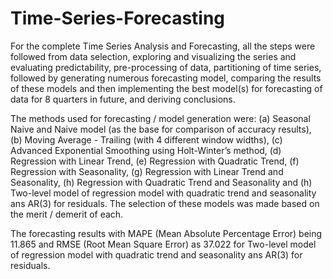 # Time-Series-Forecasting
For the complete Time Series Analysis and Forecasting, all the steps were followed from data selection, exploring and visualizing the series and evaluating predictability, pre-processing of data, partitioning of time series, followed by generating numerous forecasting model, comparing the results of these models and then implementing the best model(s) for forecasting of data for 8 quarters in future, and deriving conclusions.

The methods used for forecasting / model generation were: (a) Seasonal Naive and Naive model (as the base for comparison of accuracy results), (b) Moving Average - Trailing (with 4 different window widths), (c) Advanced Exponential Smoothing using Holt-Winter’s method, (d) Regression with Linear Trend, (e) Regression with Quadratic Trend, (f) Regression with Seasonality, (g) Regression with Linear Trend and Seasonality, (h) Regression with Quadratic Trend and Seasonality and (h) Two-level model of regression model with quadratic trend and seasonality ans AR(3) for residuals. The selection of these models was made based on the merit / demerit of each.

The forecasting results  with MAPE (Mean Absolute Percentage Error) being 11.865 and RMSE (Root Mean Square Error) as 37.022 for Two-level model of regression model with quadratic trend and seasonality ans AR(3) for residuals.
